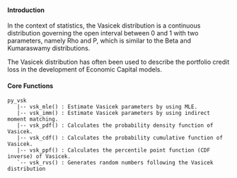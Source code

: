 #### Introduction

In the context of statistics, the Vasicek distribution is a continuous distribution governing the open interval between 0 and 1 with two parameters, namely Rho and P, which is similar to the Beta and Kumaraswamy distributions. 

The Vasicek distribution has often been used to describe the portfolio credit loss in the development of Economic Capital models.


#### Core Functions

```
py_vsk
   |-- vsk_mle() : Estimate Vasicek parameters by using MLE.
   |-- vsk_imm() : Estimate Vasicek parameters by using indirect moment matching.
   |-- vsk_pdf() : Calculates the probability density function of Vasicek.
   |-- vsk_cdf() : Calculates the probability cumulative function of Vasicek.
   |-- vsk_ppf() : Calculates the percentile point function (CDF inverse) of Vasicek.
   `-- vsk_rvs() : Generates random numbers following the Vasicek distribution
```
